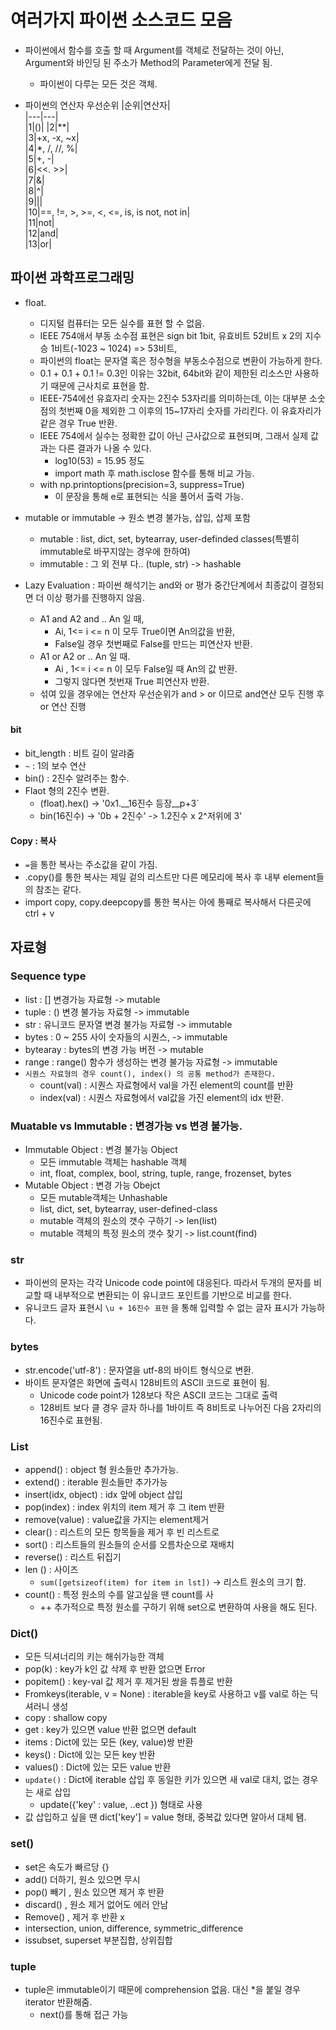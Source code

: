 # 여러가지 파이썬 소스코드 모음
- 파이썬에서 함수를 호출 할 때 Argument를 객체로 전달하는 것이 아닌, Argument와 바인딩 된 주소가 Method의 Parameter에게 전달 됨.
  - 파이썬이 다루는 모든 것은 객체. 

- 파이썬의 연산자 우선순위
  |순위|연산자|  
  |---|---|  
  |1|()|
  |2|**|  
  |3|+x, -x, ~x|  
  |4|*, /, //, %|  
  |5|+, -|  
  |6|<<. >>|  
  |7|&|  
  |8|^|  
  |9|||  
  |10|==, !=, >, >=, <, <=, is, is not, not in|  
  |11|not|  
  |12|and|  
  |13|or|

## 파이썬 과학프로그래밍

- float. 
  - 디지털 컴퓨터는 모든 실수를 표현 할 수 없음.
  - IEEE 754애서 부동 소수점 표현은 sign bit 1bit, 유효비트 52비트 x 2의 지수승 1비트(-1023 ~ 1024) => 53비트, 
  - 파이썬의 float는 문자열 혹은 정수형을 부동소수점으로 변환이 가능하게 한다. 
  - 0.1 + 0.1 + 0.1 != 0.3인 이유는 32bit, 64bit와 같이 제한된 리소스만 사용하기 때문에 근사치로 표현을 함.
  - IEEE-754에선 유효자리 숫자는 2진수 53자리를 의미하는데, 이는 대부분 소숫점의 첫번째 0을 제외한 그 이후의 15~17자리 숫자를 가리킨다. 이 유효자리가 같은 경우 True 반환.
  - IEEE 754에서 실수는 정확한 값이 아닌 근사값으로 표현되며, 그래서 실제 값과는 다른 결과가 나올 수 있다.
    - log10(53) = 15.95 정도
    - import math 후 math.isclose 함수를 통해 비교 가능.
  - with np.printoptions(precision=3, suppress=True)
    - 이 문장을 통해 e로 표현되는 식을 풀어서 출력 가능.
    
- mutable or immutable -> 원소 변경 불가능, 삽입, 삽제 포함
  - mutable : list, dict, set, bytearray, user-definded classes(특별히 immutable로 바꾸지않는 경우에 한하여)
  - immutable : 그 외 전부 다.. (tuple, str) -> hashable

- Lazy Evaluation : 파이썬 해석기는 and와 or 평가 중간단계에서 최종값이 결정되면 더 이상 평가를 진행하지 않음.
  - A1 and A2 and .. An 일 때, 
    - Ai, 1<= i <= n 이 모두 True이면 An의값을 반환, 
    - False일 경우 첫번째로 False를 만드는 피연산자 반환.
  - A1 or A2 or .. An 일 때.
    - Ai , 1<= i <= n 이 모두 False일 때 An의 값 반환.
    - 그렇지 않다면 첫번재 True 피연산자 반환.
  - 섞여 있을 경우에는 연산자 우선순위가 and > or 이므로 and연산 모두 진행 후 or 연산 진행
  
#### bit 
- bit_length : 비트 길이 알랴줌
- `~` : 1의 보수 연산
- bin() : 2진수 알려주는 함수.
- Flaot 형의 2진수 변환. 
  - (float).hex() -> '0x1.__16진수 등장__p+3`
  - bin(16진수)   -> '0b + 2진수' -> 1.2진수 x 2^저위에 3'

#### Copy : 복사
- `=`을 통한 복사는 주소값을 같이 가짐.
- .copy()를 통한 복사는 제일 겉의 리스트만 다른 메모리에 복사 후 내부 element들의 참조는 같다.
- import copy, copy.deepcopy를 통한 복사는 아에 통째로 복사해서 다른곳에 ctrl + v

## 자료형

### Sequence type
- list   :   []               변경가능 자료형     -> mutable
- tuple  :   ()               변경 불가능 자료형 -> immutable
- str    : 유니코드 문자열     변경 불가능 자료형 -> immutable 
- bytes  : 0 ~ 255 사이 숫자들의 시퀀스,          -> immutable 
- bytearay : bytes의 변경 가능 버전              ->  mutable
- range  : range() 함수가 생성하는 변경 불가능 자료형 -> immutable
- `시퀀스 자료형의 경우 count(), index() 의 공통 method가 존재한다.`
  - count(val) : 시퀀스 자료형에서 val을 가진 element의 count를 반환
  - index(val) : 시퀀스 자료형에서 val값을 가진 element의 idx 반환. 

### Muatable vs Immutable : 변경가능 vs 변경 불가능.
- Immutable Object : 변경 불가능 Object
  - 모든 immutable 객체는 hashable 객체
  - int, float, complex, bool, string, tuple, range, frozenset, bytes 
- Mutable Object   : 변경 가능 Obejct
  - 모든 mutable객체는 Unhashable
  - list, dict, set, bytearray, user-defined-class
  - mutable 객체의 원소의 갯수 구하기 -> len(list)
  - mutable 객체의 특정 원소의 갯수 찾기 -> list.count(find)

### str
- 파이썬의 문자는 각각 Unicode code point에 대응된다. 따라서 두개의 문자를 비교할 때 내부적으로 변환되는 이 유니코드 포인트를 기반으로 비교를 한다.
- 유니코드 글자 표현시 `\u + 16진수 표현` 을 통해 입력할 수 없는 글자 표시가 가능하다.

### bytes
- str.encode('utf-8') : 문자열을 utf-8의 바이트 형식으로 변환.
- 바이트 문자열은 화면에 출력시 128비트의 ASCII 코드로 표현이 됨.
  - Unicode code point가 128보다 작은 ASCII 코드는 그대로 출력
  - 128비트 보다 클 경우 글자 하나를 1바이트 즉 8비트로 나누어진 다음 2자리의 16진수로 표현됨.

### List
- append() : object 형 원소들만 추가가능.
- extend() : iterable 원소들만 추가가능
- insert(idx, object) : idx 앞에 object 삽입
- pop(index)    : index 위치의 item 제거 후 그 item 반환
- remove(value) : value값을 가지는 element제거
- clear()       : 리스트의 모든 항목들을 제거 후 빈 리스트로
- sort()        : 리스트들의 원소들의 순서를 오름차순으로 재배치
- reverse()     : 리스트 뒤집기
- len ()        : 사이즈 
  - `sum([getsizeof(item) for item in lst])` -> 리스트 원소의 크기 합.
- count()       : 특정 원소의 수를 알고싶을 땐 count를 사
  - ++ 추가적으로 특정 원소를 구하기 위해 set으로 변환하여 사용을 해도 된다.
  

### Dict()
- 모든 딕셔너리의 키는 해쉬가능한 객체 
- pop(k) : key가 k인 값 삭제 후 반환 없으면 Error
- popitem() : key-val 값 제거 후 제거된 쌍을 튜플로 반환
- Fromkeys(iterable, v = None) : iterable을 key로 사용하고 v를 val로 하는 딕셔러니 생성
- copy : shallow copy
- get : key가 있으면 value 반환 없으면 default
- items : Dict에 있는 모든 (key, value)쌍 반환
- keys() : Dict에 있는 모든 key 반환
- values() : Dict에 있는 모든 value 반환
- `update()` : Dict에 iterable 삽입 후 동일한 키가 있으면 새 val로 대치, 없는 경우는 새로 삽입
  - update({'key' : value, ..ect }) 형태로 사용
- 값 삽입하고 싶을 땐 dict['key'] = value 형태, 중복값 있다면 알아서 대체 됌.

### set()
- set은 속도가 빠르당 {}
- add() 더하기, 원소 있으면 무시
- pop() 빼기 , 원소 있으면 제거 후 반환
- discard() , 원소 제거 없어도 에러 안남
- Remove() , 제거 후 반환 x
- intersection, union, difference, symmetric_difference
- issubset, superset 부분집합, 상위집합

### tuple
- tuple은 immutable이기 때문에 comprehension 없음. 대신 *을 붙일 경우 iterator 반환해줌.
  - next()를 통해 접근 가능
 


